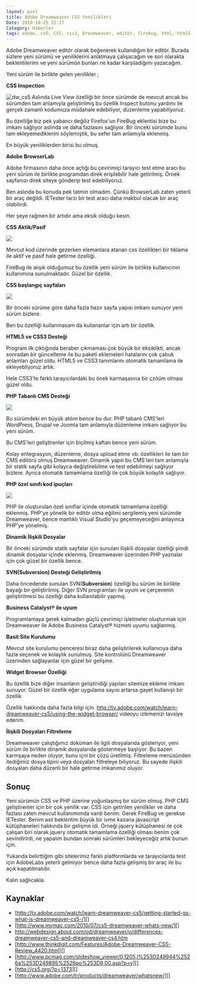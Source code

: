 ```yaml
---
layout: post
title: Adobe Dreamweaver CS5 Yenilikleri
Date: 2010-10-25 22:17
Category: Haberler
tags: adobe, cs5, CSS, css3, Dreamweaver, editör, firebug, html, html5
---
```


Adobe Dreamweaver editör olarak beğenerek kullandığım bir editör.
Burada sizlere yeni sürümü ve yeniliklerini anlatmaya çalışacağım ve son
olarakta beklentilerimi ve yeni sürümün bunları ne kadar karşıladığımı
yazacağım.

Yeni sürüm ile birlikte gelen yenilikler ;

**CSS Inspection**

![][1]
Aslında Live View özelliği bir önce sürümde de mevcut ancak bu sürümden
tam anlamıyla geliştirilmiş bu özellik Inspect butonu yardımı ile gerçek
zamanlı kodumuza müdahale edebiliyor, düzenleme yapabiliyoruz.

Bu özelliğe biz pek yabancı değiliz Firefox'un FireBug eklentisi bize bu
imkanı sağlıyor aslında ve daha fazlasını sağlıyor. Bir önceki sürümde
bunu tam ekleyemediklerini söylemiştik, bu sefer tam anlamıyla eklenmiş.

En büyük yeniliklerden birisi bu olmuş.

**Adobe BrowserLab**

Adobe firmasının daha önce açtığı bu çevirimiçi tarayıcı test etme
aracı bu yeni sürüm ile birlikte programdan direk erişilebilir hale
getirilmiş. Örnek sayfanızı direk siteye gönderip test edebiliyoruz.

Ben aslında bu konuda pek tatmin olmadım. Çünkü BrowserLab zaten yeterli
bir araç değildi. IETester tarzı bir test aracı daha makbul olacak bir
araç olabilirdi.

Her şeye rağmen bir artıdır ama eksik olduğu kesin.

**CSS Aktik/Pasif**

![][3]

Mevcut kod üzerinde gezerken elemanlara atanan css özellikleri bir
tıklama ile aktif ve pasif hale getirme özelliği.

FireBug ile alışık olduğumuz bu özellik yeni sürüm ile birlikte
kullanıcının kullanımına sunulmaktadır. Güzel bir özellik.

**CSS başlangıç sayfaları**

![][4]

Bir önceki sürüme göre daha fazla hazır sayfa yapısı imkanı sunuyor yeni
sürüm bizlere.

Ben bu özelliği kullanmasam da kullananlar için artı bir özellik.

**HTML5 ve CSS3 Desteği**

Program ilk çıktığında beraber çıkmaması çok büyük bir eksiklikti, ancak
sonradan bir güncelleme ile bu paketi eklemeleri hatalarını çok çabuk
anlamları güzel oldu. HTML5 ve CSS3 tanımlarını otomatik tamamlama ile
ekleyebliyoruz artık.

Hele CSS3'te farklı tarayıcılardaki bu önek karmaşasına bir çzöüm olması
güzel oldu.

**PHP Tabanlı CMS Desteği**

![][5]

Bu sürümdeki en büyük atılım bence bu dur. PHP tabanlı CMS'leri
WordPress, Drupal ve Joomla tam anlamıyla düzenleme imkanı sağlıyor bu
yeni sürüm.

Bu CMS'leri geliştirenler için biçilmiş kaftan bence yeni sürüm.

Kolay entegrasyon, düzenleme, dosya upload etme vb. özellikleri ile tam
bir CMS editörü olmuş Dreamweaver. Dinamik yapılı bu CMS'leri tam
anlamıyla bir statik sayfa gibi kolayca değiştirebilme ve test
edebilmeyi sağlıyor bizlere. Ayrıca otomatik tamamlama özelliği ile çok
büyük kolaylık sağlıyor.

**PHP özel sınıfı kod ipuçları**

![][6]

PHP ile oluşturulan özel sınıflar içinde otomatik tamamlama özelliği
eklenmiş. PHP'ye yönelik bir editör olma eğilimi sergilemiş yeni sürümde
Dreamweaver, bence mantıklı Visual Studio'yu geçemeyeceğini anlayınca
PHP'ye yönelmiş.

**Dinamik İlişkili Dosyalar**

Bir önceki sürümde statik sayfalar için sunulan ilişkili dosyalar
özelliği şimdi dinamik dosyalar içinde eklenmiş. Dreamweaver üzerinden
PHP yaznalar için çok güzel bir özellik bence.

**SVN(Subversion) Desteği Geliştirilmiş**

Daha öncedende sunulan SVN(**Subversion**) özelliği bu sürüm ile
birlikte bayağı bir geliştirilmiş. Diğer SVN programları ile uyum ve
çerçevenin geliştirilmesi bu özelliği daha kullanılabilir yapmış.

**Business Catalyst® ile uyum**

Programlamaya gerek kalmadan güçlü çevrimiçi işletmeler oluşturmak için
Dreamweaver ile Adobe Business Catalyst® hizmeti uyumu sağlanmış.

**Basit Site Kurulumu**

Mevcut site kurulumu penceresi biraz daha geliştirilerek kullanıcıya
daha fazla seçenek ve kolaylık sunulmuş. Site kontrolünü Dreamweaver
üzerinden sağlayanlar için güzel bir gelişme.

**Widget Browser Özelliği**

Bu özellik bize diğer insanların geliştiridiği yapıları sitemize ekleme
imkanı sunuyor. Güzel bir özellik eğer uygulama sayısı artarsa gayet
kullanışlı bir özellik

Özellik hakkında daha fazla bilgi için 
http://tv.adobe.com/watch/learn-dreamweaver-cs5/using-the-widget-browser/
videoyu izlemenizi tavsiye ederim.

**İlişkili Dosyaları Filtreleme**

Dreamweaver çalıştığımız doküman ile ilgili dosyalarıda gösteriyor,
yeni sürüm ile birlikte dinamik dosyalarıda göstermeye başlıyor. Bu
bazen karmşaya neden oluyor, bunu içni bir çözü üretilmiş. Filtreleme
menüsünden itediğimiz dosya tipini veya dosyaları filtreleye biliyoruz.
Bu sayede ilişkili dosyaları daha düzenli bir hale getirme imkanımız
oluyor.

## Sonuç

Yeni sürümün CSS ve PHP üzerine yoğunlaşmış bir sürüm olmuş. PHP CMS
geliştirenler için bir çok yenilik var. CSS için getirilen yenilikler ve
daha fazlası zaten mevcut kullanımımda vardı benim. Gerek FireBug ve
gerekse IETester. Benim asıl beklentim büyük bir ivme kazana javascript
kütüphaneleri hakkında bir gelişme idi. Örneği jquery kütüphanesi ile
çok çalışan biri olarak jquery otomatik tamamlama özelliği olması benim
çok sevindirirdi, ne yapalım bundan sonraki sürümleri bekleyeceğiz artık
bunun için.

Yukarıda belirttiğim gibi sitelerimiz farklı platformlarda ve
tarayıcılarda test için AdobeLabs yeterli gelmiyor bence daha fazla
gelişmiş bir araç ile bu açık kapatılmalıdır.

Kalın sağlıcakla.

## Kaynaklar

-   [http://tv.adobe.com/watch/learn-dreamweaver-cs5/getting-started-gs-what-is-dreamweaver-cs5-/][]
-   [http://www.mymac.com/2010/07/cs5-dreamweaver-whats-new/][]
-   http://webdesign.about.com/od/dreamweaver/p/differences-dreamweaver-cs5-and-dreamweaver-cs4.htm
-   [http://www.thinkdigit.com/Features/Adobe-Dreamweaver-CS5-Review_4420.html][]
-   [http://www.pcmag.com/slideshow_viewer/0,1205,l%253D249944%2526a%253D249895%2526po%253D9,00.asp?p=y][]
-   [http://cs5.org/?p=1373][]
-   [http://www.adobe.com/tr/products/dreamweaver/whatsnew/][]


  [100]: https://docs.google.com/File?id=dhctmbn6_472cmt9wsnt_b
  [1]: /images/dw_cs5.gif "dw_cs5"
  [2]: https://docs.google.com/File?id=dhctmbn6_467gzqcgpdh_b
  [3]: /images/dw_cs5_aktif_pasif.gif
  [4]: /images/dw_cs5_template-300x211.jpg
  [5]: /images/dw_cs5_cms.jpg
  [6]: /images/dwcs5-site-specific-codehints-dlg-cms.gif
  [7]: https://docs.google.com/File?id=dhctmbn6_474f467phf8_b
  [http://tv.adobe.com/watch/learn-dreamweaver-cs5/getting-started-gs-what-is-dreamweaver-cs5-/]: http://tv.adobe.com/watch/learn-dreamweaver-cs5/getting-started-gs-what-is-dreamweaver-cs5-/
  [http://www.mymac.com/2010/07/cs5-dreamweaver-whats-new/]: http://www.mymac.com/2010/07/cs5-dreamweaver-whats-new/
  [http://www.thinkdigit.com/Features/Adobe-Dreamweaver-CS5-Review_4420.html]: http://www.thinkdigit.com/Features/Adobe-Dreamweaver-CS5-Review_4420.html
  [http://www.pcmag.com/slideshow_viewer/0,1205,l%253D249944%2526a%253D249895%2526po%253D9,00.asp?p=y]: http://www.pcmag.com/slideshow_viewer/0,1205,l%253D249944%2526a%253D249895%2526po%253D9,00.asp?p=y
  [http://cs5.org/?p=1373]: http://cs5.org/?p=1373
  [http://www.adobe.com/tr/products/dreamweaver/whatsnew/]: http://www.adobe.com/tr/products/dreamweaver/whatsnew/
